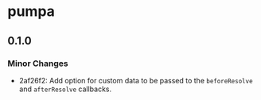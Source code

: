 # pumpa

## 0.1.0

### Minor Changes

- 2af26f2: Add option for custom data to be passed to the `beforeResolve` and `afterResolve` callbacks.
